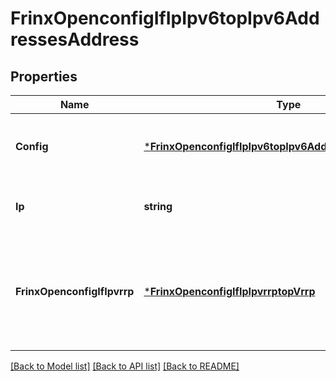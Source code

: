 # FrinxOpenconfigIfIpIpv6topIpv6AddressesAddress

## Properties
Name | Type | Description | Notes
------------ | ------------- | ------------- | -------------
**Config** | [***FrinxOpenconfigIfIpIpv6topIpv6AddressesAddressConfig**](frinx.openconfig.if.ip.ipv6top.ipv6.addresses.address.Config.md) | Optional[Configuration data for each IPv6 address on the interface] REF:Optional.empty | [optional] [default to null]
**Ip** | **string** | Optional[References the configured IP address] REF:Optional.empty | [optional] [default to null]
**FrinxOpenconfigIfIpvrrp** | [***FrinxOpenconfigIfIpIpvrrptopVrrp**](frinx.openconfig.if.ip.ipvrrptop.Vrrp.md) | Optional[Enclosing container for VRRP groups handled by this IP interface] REF:Optional[RFC 5798 - Virtual Router Redundancy Protocol (VRRP) Version 3 for IPv4 and IPv6] | [optional] [default to null]

[[Back to Model list]](../README.md#documentation-for-models) [[Back to API list]](../README.md#documentation-for-api-endpoints) [[Back to README]](../README.md)


